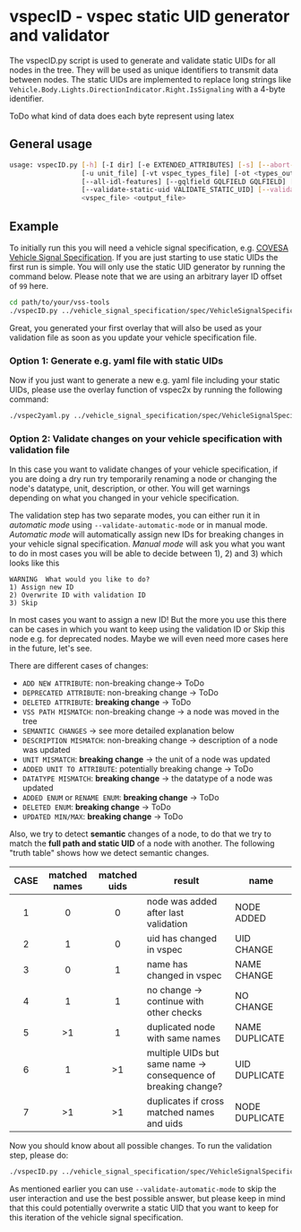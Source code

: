 # vspecID - vspec static UID generator and validator

The vspecID.py script is used to generate and validate static UIDs for all nodes in the tree.
They will be used as unique identifiers to transmit data between nodes. The static UIDs are
implemented to replace long strings like `Vehicle.Body.Lights.DirectionIndicator.Right.IsSignaling`
with a 4-byte identifier.

ToDo what kind of data does each byte represent using latex

## General usage

```bash
usage: vspecID.py [-h] [-I dir] [-e EXTENDED_ATTRIBUTES] [-s] [--abort-on-unknown-attribute] [--abort-on-name-style] [--format format] [--uuid] [--no-expand] [-o overlays]
                  [-u unit_file] [-vt vspec_types_file] [-ot <types_output_file>] [--json-all-extended-attributes] [--json-pretty] [--yaml-all-extended-attributes] [-v version]
                  [--all-idl-features] [--gqlfield GQLFIELD GQLFIELD] [--gen-ID-offset GEN_ID_OFFSET] [--gen-layer-ID-offset GEN_LAYER_ID_OFFSET] [--gen-no-layer] [--gen-decimal-ID]
                  [--validate-static-uid VALIDATE_STATIC_UID] [--validate-automatic-mode] [--only-validate-no-export]
                  <vspec_file> <output_file>
```

## Example

To initially run this you will need a vehicle signal specification, e.g.
[COVESA Vehicle Signal Specification](https://github.com/COVESA/vehicle_signal_specification). If you are just starting
to use static UIDs the first run is simple. You will only use the static UID generator by running the command below.
Please note that we are using an arbitrary layer ID offset of `99` here.

```bash
cd path/to/your/vss-tools
./vspecID.py ../vehicle_signal_specification/spec/VehicleSignalSpecification.vspec ../output_id_v1.vspec --gen-layer-ID-offset 99
```

Great, you generated your first overlay that will also be used as your validation file as soon as you update your
vehicle
specification file.

### Option 1: Generate e.g. yaml file with static UIDs

Now if you just want to generate a new e.g. yaml file including your static UIDs, please use the overlay function of
vspec2x by running the following command:

```bash
./vspec2yaml.py ../vehicle_signal_specification/spec/VehicleSignalSpecification.vspec -o ../output_id_v1.vspec -e staticUID vehicle_specification_with_uids.yaml
```

### Option 2: Validate changes on your vehicle specification with validation file

In this case you want to validate changes of your vehicle specification, if you are doing a dry run try temporarily
renaming a node or changing the node's datatype, unit, description, or other. You will get warnings depending on what
you changed in your vehicle specification.

The validation step has two separate modes, you can either run it in *automatic mode* using `--validate-automatic-mode`
or in manual mode. *Automatic mode* will automatically assign new IDs for breaking changes in your vehicle signal
specification. *Manual mode* will ask you what you want to do in most cases you will be able to decide between 1), 2)
and 3) which looks like this

```
WARNING  What would you like to do?
1) Assign new ID
2) Overwrite ID with validation ID
3) Skip
```

In most cases you want to assign a new ID! But the more you use this there can be cases in which you want to keep using
the validation ID or Skip this node e.g. for deprecated nodes. Maybe we will even need more cases here in the future,
let's see.

There are different cases of changes:

* `ADD NEW ATTRIBUTE`: non-breaking change-> ToDo
* `DEPRECATED ATTRIBUTE`: non-breaking change -> ToDo
* `DELETED ATTRIBUTE`: **breaking change** -> ToDo
* `VSS PATH MISMATCH`: non-breaking change -> a node was moved in the tree
* `SEMANTIC CHANGES` -> see more detailed explanation below
* `DESCRIPTION MISMATCH`: non-breaking change -> description of a node was updated
* `UNIT MISMATCH`: **breaking change** -> the unit of a node was updated
* `ADDED UNIT TO ATTRIBUTE`: potentially breaking change -> ToDo
* `DATATYPE MISMATCH`: **breaking change** -> the datatype of a node was updated
* `ADDED ENUM` or `RENAME ENUM`: **breaking change** -> ToDo
* `DELETED ENUM`: **breaking change** -> ToDo
* `UPDATED MIN/MAX`: **breaking change** -> ToDo

Also, we try to detect **semantic** changes of a node, to do that we try to match the **full path and static UID** of a
node with another. The following "truth table" shows how we detect semantic changes.

| CASE | matched names | matched uids | result                                                         | name           |
|:----:|:-------------:|:------------:|----------------------------------------------------------------|----------------|
|  1   |       0       |      0       | node was added after last validation                           | NODE ADDED     |
|  2   |       1       |      0       | uid has changed in vspec                                       | UID CHANGE     |
|  3   |       0       |      1       | name has changed in vspec                                      | NAME CHANGE    |
|  4   |       1       |      1       | no change -> continue with other checks                        | NO CHANGE      |
|  5   |      >1       |      1       | duplicated node with same names                                | NAME DUPLICATE |
|  6   |       1       |      >1      | multiple UIDs but same name -> consequence of breaking change? | UID DUPLICATE  |
|  7   |      >1       |      >1      | duplicates if cross matched names and uids                     | NODE DUPLICATE |

Now you should know about all possible changes. To run the validation step, please do:

```bash
./vspecID.py ../vehicle_signal_specification/spec/VehicleSignalSpecification.vspec ../output_id_v2.vspec --gen-layer-ID-offset 99 --validate-static-uid ../output_id_v1.vspec
```

As mentioned earlier you can use `--validate-automatic-mode` to skip the user interaction and use the best possible
answer, but please keep in mind that this could potentially overwrite a static UID that you want to keep for this
iteration of the vehicle signal specification.
